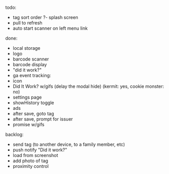 todo:
- tag sort order
?- splash screen
- pull to refresh
- auto start scanner on left menu link

done:
- local storage
- logo
- barcode scanner
- barcode display
- "did it work?"
- ga event tracking:
- icon
- Did It Work? w/gifs (delay the modal hide) (kermit: yes, cookie monster: no)
- settings page
- showHistory toggle
- ads
- after save, goto tag
- after save, prompt for issuer
- promise w/gifs

backlog:
- send tag (to another device, to a family member, etc)
- push notify "Did it work?"
- load from screenshot
- add photo of tag
- proximity control
